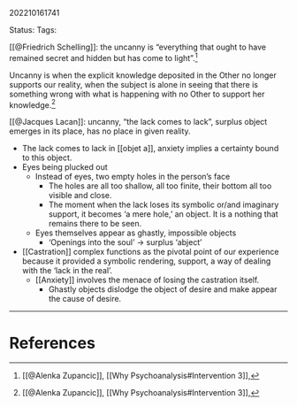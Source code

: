 202210161741

Status: 
Tags: 

[[@Friedrich Schelling]]: the uncanny is “everything that ought to have remained secret and hidden but has come to light”.[^1]

Uncanny is when the explicit knowledge deposited in the Other no longer supports our reality, when the subject is alone in seeing that there is something wrong with what is happening with no Other to support her knowledge.[^1]

[[@Jacques Lacan]]: uncanny, “the lack comes to lack”, surplus object emerges in its place, has no place in given reality.
* The lack comes to lack in [[objet a]], anxiety implies a certainty bound to this object.
* Eyes being plucked out
	* Instead of eyes, two empty holes in the person’s face
		* The holes are all too shallow, all too finite, their bottom all too visible and close.
		* The moment when the lack loses its symbolic or/and imaginary support, it becomes ‘a mere hole,’ an object. It is a nothing that remains there to be seen.
	* Eyes themselves appear as ghastly, impossible objects
		* ‘Openings into the soul’ → surplus ‘abject’
* [[Castration]] complex functions as the pivotal point of our experience because it provided a symbolic rendering, support, a way of dealing with the ‘lack in the real’.
	* [[Anxiety]] involves the menace of losing the castration itself.
		* Ghastly objects dislodge the object of desire and make appear the cause of desire.

---
# References

[^1]: [[@Alenka Zupancic]], [[Why Psychoanalysis#Intervention 3]],